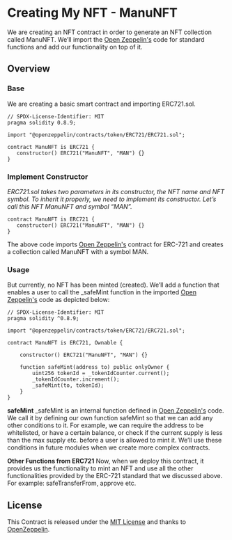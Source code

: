 # Creating My NFT - ManuNFT

We are creating an NFT contract in order to generate an NFT collection called ManuNFT. We’ll import the [Open Zeppelin's](https://openzeppelin.com) code for standard functions and add our functionality on top of it.

## Overview



### Base

We are creating a basic smart contract and importing ERC721.sol.

```solidity
// SPDX-License-Identifier: MIT
pragma solidity 0.8.9;
 
import "@openzeppelin/contracts/token/ERC721/ERC721.sol";
 
contract ManuNFT is ERC721 {
   constructor() ERC721("ManuNFT", "MAN") {}
}
```

### Implement Constructor

_ERC721.sol takes two parameters in its constructor, the NFT name and NFT symbol. To inherit it properly, we need to implement its constructor. Let’s call this NFT ManuNFT and symbol “MAN”._


```solidity
contract ManuNFT is ERC721 {
   constructor() ERC721("ManuNFT", "MAN") {}
}
```
The above code imports [Open Zeppelin's](https://openzeppelin.com) contract for ERC-721 and creates a collection called ManuNFT with a symbol MAN.

### Usage

But currently, no NFT has been minted (created). We’ll add a function that enables a user to call the _safeMint function in the imported [Open Zeppelin's](https://openzeppelin.com) code as depicted below:

```solidity
// SPDX-License-Identifier: MIT
pragma solidity ^0.8.9;

import "@openzeppelin/contracts/token/ERC721/ERC721.sol";

contract ManuNFT is ERC721, Ownable {

    constructor() ERC721("ManuNFT", "MAN") {}

    function safeMint(address to) public onlyOwner {
        uint256 tokenId = _tokenIdCounter.current();
        _tokenIdCounter.increment();
        _safeMint(to, tokenId);
    }
}
```

**safeMint**
_safeMint is an internal function defined in [Open Zeppelin's](https://openzeppelin.com) code. We call it by defining our own function safeMint so that we can add any other conditions to it. For example, we can require the address to be whitelisted, or have a certain balance, or check if the current supply is less than the max supply etc. before a user is allowed to mint it. We’ll use these conditions in future modules when we create more complex contracts.

**Other Functions from ERC721**
Now, when we deploy this contract, it provides us the functionality to mint an NFT and use all the other functionalities provided by the ERC-721 standard that we discussed above. For example: safeTransferFrom, approve etc.

## License

This Contract is released under the [MIT License](LICENSE) and thanks to [OpenZeppelin](https://openzeppelin.com).


